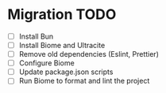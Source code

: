 # Migration TODO

- [ ] Install Bun
- [ ] Install Biome and Ultracite
- [ ] Remove old dependencies (Eslint, Prettier)
- [ ] Configure Biome
- [ ] Update package.json scripts
- [ ] Run Biome to format and lint the project
